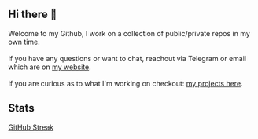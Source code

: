 ## Hi there 👋 
Welcome to my Github, I work on a collection of public/private repos in my own time.<br><br>If you have any questions or want to chat, reachout via Telegram or email which are on <a href="https://xevrac.au">my website</a>.<br><br>If you are curious as to what I'm working on checkout: <a href="https://docs.xevnet.au/projects">my projects here</a>.

## Stats

[GitHub Streak](https://streak-stats.demolab.com?user=Xevrac&theme=tokyonight&hide_border=true&date_format=M%20j%5B%2C%20Y%5D&mode=weekly)
